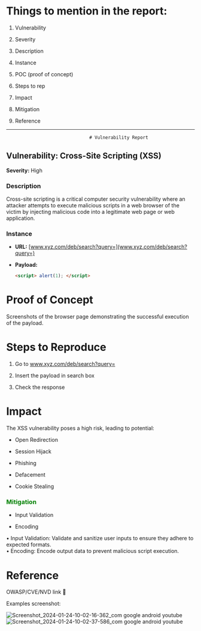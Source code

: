 # Things to mention in the report: 
1. Vulnerability

2. Severity

3. Description

4. Instance

5. POC (proof of concept)

6. Steps to rep

7. Impact

8. Mitigation

9. Reference


-------------------------------------------------------
                                   # Vulnerability Report

## Vulnerability: Cross-Site Scripting (XSS)

**Severity:** High

### Description

Cross-site scripting is a critical computer security vulnerability where an attacker attempts to execute malicious scripts in a web browser of the victim by injecting malicious code into a legitimate web page or web application.

### Instance

- **URL:** [www.xyz.com/deb/search?query=](www.xyz.com/deb/search?query=)
  
- **Payload:**
  ```html
  <script> alert(1); </script>

# Proof of Concept
Screenshots of the browser page demonstrating the successful execution of the payload.

# Steps to Reproduce

1. Go to www.xyz.com/deb/search?query=

2. Insert the payload in search box

3. Check the response


# Impact
The XSS vulnerability poses a high risk, leading to potential:

* Open Redirection

* Session Hijack

* Phishing

* Defacement

* Cookie Stealing

### <span style="color:green">Mitigation</span>


* Input Validation

* Encoding

• Input Validation: Validate and sanitize user inputs to ensure they adhere to expected formats. </br>
• Encoding: Encode output data to prevent malicious script execution.

# Reference
OWASP/CVE/NVD link 🔗

Examples screenshot: 

![Screenshot_2024-01-24-10-02-16-362_com google android youtube](https://github.com/masshuvo/full_ceh_guide/assets/108648096/3368e757-9cbd-4607-af6e-af627ee2885b)
![Screenshot_2024-01-24-10-02-37-586_com google android youtube](https://github.com/masshuvo/full_ceh_guide/assets/108648096/dc85fcec-c8e5-439e-8456-11eb5e3f64a2)
